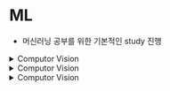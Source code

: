 # ML
- 머신러닝 공부를 위한 기본적인 study 진행
<details>
  <summary>Computor Vision</summary>
</details>

<details>
  <summary>Computor Vision</summary>
</details>

<details>
  <summary>Computor Vision</summary>
</details>
